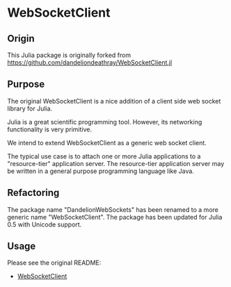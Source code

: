 # WebSocketClient

## Origin

This Julia package is originally forked from https://github.com/dandeliondeathray/WebSocketClient.jl

## Purpose

The original WebSocketClient is a nice addition of a client side web socket library for Julia.

Julia is a great scientific programming tool. However, its networking functionality is very primitive.

We intend to extend WebSocketClient as a generic web socket client.

The typical use case is to attach one or more Julia applications to a "resource-tier" application server.
The resource-tier application server may be written in a general purpose programming language like Java.

## Refactoring

The package name "DandelionWebSockets" has been renamed to a more generic name "WebSocketClient". The package has been updated for Julia 0.5 with Unicode support.

## Usage

Please see the original README:

- [WebSocketClient](README-DandelionWebSockets.md)
